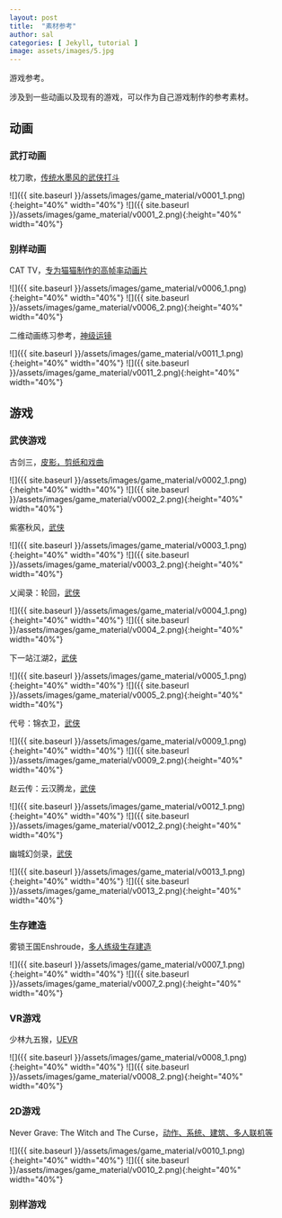 ```yaml
---
layout: post
title:  "素材参考"
author: sal
categories: [ Jekyll, tutorial ]
image: assets/images/5.jpg
---
```

游戏参考。

涉及到一些动画以及现有的游戏，可以作为自己游戏制作的参考素材。

## 动画
### 武打动画

枕刀歌，[传统水墨风的武侠打斗](https://www.bilibili.com/video/BV1pC411z7Uj/?spm_id_from=333.999.0.0)

![]({{ site.baseurl }}/assets/images/game_material/v0001_1.png){:height="40%" width="40%"}
![]({{ site.baseurl }}/assets/images/game_material/v0001_2.png){:height="40%" width="40%"}


### 别样动画


CAT TV，[专为猫猫制作的高帧率动画片](https://www.bilibili.com/video/BV1uQ4y1A7NU/?spm_id_from=333.999.0.0&vd_source=843d2f88a344d4bca0c6c0456efb4839)


![]({{ site.baseurl }}/assets/images/game_material/v0006_1.png){:height="40%" width="40%"}
![]({{ site.baseurl }}/assets/images/game_material/v0006_2.png){:height="40%" width="40%"}


二维动画练习参考，[神级运镜](https://www.bilibili.com/video/BV12C4y1M79T/?spm_id_from=333.999.0.0&vd_source=843d2f88a344d4bca0c6c0456efb4839)

![]({{ site.baseurl }}/assets/images/game_material/v0011_1.png){:height="40%" width="40%"}
![]({{ site.baseurl }}/assets/images/game_material/v0011_2.png){:height="40%" width="40%"}



## 游戏
### 武侠游戏
古剑三，[皮影，剪纸和戏曲](https://www.bilibili.com/video/BV1HF4m1M7gk/?spm_id_from=333.999.0.0&vd_source=843d2f88a344d4bca0c6c0456efb4839)

![]({{ site.baseurl }}/assets/images/game_material/v0002_1.png){:height="40%" width="40%"}
![]({{ site.baseurl }}/assets/images/game_material/v0002_2.png){:height="40%" width="40%"}

紫塞秋风，[武侠](https://www.bilibili.com/video/BV1hJ4m1b7RP/?spm_id_from=333.999.0.0&vd_source=843d2f88a344d4bca0c6c0456efb4839)

![]({{ site.baseurl }}/assets/images/game_material/v0003_1.png){:height="40%" width="40%"}
![]({{ site.baseurl }}/assets/images/game_material/v0003_2.png){:height="40%" width="40%"}

乂闻录：轮回，[武侠](https://www.bilibili.com/video/BV17A4m1L72C/?spm_id_from=333.788.recommend_more_video.0&vd_source=843d2f88a344d4bca0c6c0456efb4839)


![]({{ site.baseurl }}/assets/images/game_material/v0004_1.png){:height="40%" width="40%"}
![]({{ site.baseurl }}/assets/images/game_material/v0004_2.png){:height="40%" width="40%"}


下一站江湖2，[武侠](https://www.bilibili.com/video/BV1tk4y1S7BV/?spm_id_from=333.337.search-card.all.click&vd_source=843d2f88a344d4bca0c6c0456efb4839)


![]({{ site.baseurl }}/assets/images/game_material/v0005_1.png){:height="40%" width="40%"}
![]({{ site.baseurl }}/assets/images/game_material/v0005_2.png){:height="40%" width="40%"}


代号：锦衣卫，[武侠](https://www.bilibili.com/video/BV1HW4y1F7rr/?spm_id_from=333.999.0.0&vd_source=843d2f88a344d4bca0c6c0456efb4839)


![]({{ site.baseurl }}/assets/images/game_material/v0009_1.png){:height="40%" width="40%"}
![]({{ site.baseurl }}/assets/images/game_material/v0009_2.png){:height="40%" width="40%"}


赵云传：云汉腾龙，[武侠](https://www.bilibili.com/video/BV1zg4y1U7YY/?spm_id_from=333.999.0.0&vd_source=843d2f88a344d4bca0c6c0456efb4839)


![]({{ site.baseurl }}/assets/images/game_material/v0012_1.png){:height="40%" width="40%"}
![]({{ site.baseurl }}/assets/images/game_material/v0012_2.png){:height="40%" width="40%"}


幽城幻剑录，[武侠](https://www.bilibili.com/video/BV1nN4y187D1/?spm_id_from=333.999.0.0&vd_source=843d2f88a344d4bca0c6c0456efb4839)


![]({{ site.baseurl }}/assets/images/game_material/v0013_1.png){:height="40%" width="40%"}
![]({{ site.baseurl }}/assets/images/game_material/v0013_2.png){:height="40%" width="40%"}



### 生存建造

雾锁王国Enshroude，[多人练级生存建造](https://www.bilibili.com/video/BV1tk4y1S7BV/?spm_id_from=333.337.search-card.all.click&vd_source=843d2f88a344d4bca0c6c0456efb4839)


![]({{ site.baseurl }}/assets/images/game_material/v0007_1.png){:height="40%" width="40%"}
![]({{ site.baseurl }}/assets/images/game_material/v0007_2.png){:height="40%" width="40%"}




### VR游戏

少林九五猴，[UEVR](https://www.bilibili.com/video/BV1kQ4y1w7gF/?spm_id_from=333.999.0.0&vd_source=843d2f88a344d4bca0c6c0456efb4839)

![]({{ site.baseurl }}/assets/images/game_material/v0008_1.png){:height="40%" width="40%"}
![]({{ site.baseurl }}/assets/images/game_material/v0008_2.png){:height="40%" width="40%"}



### 2D游戏

Never Grave: The Witch and The Curse，[动作、系统、建筑、多人联机等](https://www.bilibili.com/video/BV1kQ4y1w7gF/?spm_id_from=333.999.0.0&vd_source=843d2f88a344d4bca0c6c0456efb4839)

![]({{ site.baseurl }}/assets/images/game_material/v0010_1.png){:height="40%" width="40%"}
![]({{ site.baseurl }}/assets/images/game_material/v0010_2.png){:height="40%" width="40%"}



### 别样游戏




<!-- Education must also train one for quick, resolute and effective thinking. To think incisively and to think for one's self is very difficult. 

> We are prone to let our mental life become invaded by legions of half truths, prejudices, and propaganda. At this point, I often wonder whether or not education is fulfilling its purpose. A great majority of the so-called educated people do not think logically and scientifically. 

Even the press, the classroom, the platform, and the pulpit in many instances do not give us objective and unbiased truths. To save man from the morass of propaganda, in my opinion, is one of the chief aims of education. Education must enable one to sift and weigh evidence, to discern the true from the false, the real from the unreal, and the facts from the fiction.

The function of education, therefore, is to teach one to think intensively and to think critically. But education which stops with efficiency may prove the greatest menace to society. The most dangerous criminal may be the man gifted with reason, but with no morals.

The late Eugene Talmadge, in my opinion, possessed one of the better minds of Georgia, or even America. Moreover, he wore the Phi Beta Kappa key. By all measuring rods, Mr. Talmadge could think critically and intensively; yet he contends that I am an inferior being. Are those the types of men we call educated?

We must remember that intelligence is not enough. Intelligence plus character--that is the goal of true education. The complete education gives one not only power of concentration, but worthy objectives upon which to concentrate. The broad education will, therefore, transmit to one not only the accumulated knowledge of the race but also the accumulated experience of social living.

 -->